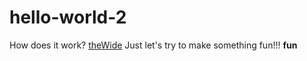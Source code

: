 # hello-world-2
How does it work? [theWide](www.thewide.fr)
Just let's try to make something fun!!! **fun**
